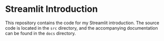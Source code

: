 # Streamlit Introduction

This repository contains the code for my Streamlit introduction. The source code is located in the `src` directory, and the accompanying documentation can be found in the `docs` directory.
